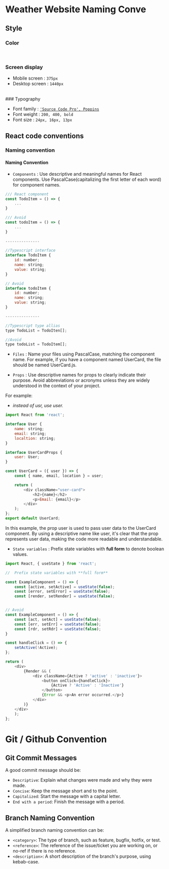 # Weather Website Naming Conve 

## Style

### Color



<br>

### Screen display

- Mobile screen : `375px`
- Desktop screen : `1440px`

<br>
### Typography

- Font family : [`'Source Code Pro', Poppins`](https://fonts.google.com/specimen/Poppins)
- Font weight : `200, 400, bold`
- Font size : `24px, 16px, 13px`


## React code conventions

### Naming convention

#### Naming Convention

- `Components` : Use descriptive and meaningful names for React components. Use PascalCase(capitalizing the first letter of each word) for component names.

```javascript
/// React component
const TodoItem = () => {
    ...
}

/// Avoid
const todoItem = () => {
    ...
}
 
---------------

//Typescript interface
interface TodoItem {
    id: number;
    name: string;
    value: string;
}

// Avoid 
interface todoItem {
    id: number;
    name: string;
    value: string;
}

---------------

//Typescript type allias
type TodoList = TodoIten[];

//Avoid
type todoList = TodoItem[];
```
- `Files` : Name your files using PascalCase, matching the component name. For example, if you have a component named UserCard, the file should be named UserCard.js.

- `Props` : Use descriptive names for props to clearly indicate their purpose. Avoid abbreviations or acronyms unless they are widely understood in the context of your project.

For example:
- *instead of usr, use user.*

```javascript
import React from 'react';

interface User {
    name: string;
    email: string;
    localtion: string;
}

interface UserCardProps {
    user: User;
}

const UserCard = ({ user }) => {
    const { name, email, location } = user;

    return (
        <div className="user-card">
            <h2>{name}</h2>
            <p>Email: {email}</p>
        </div>
    );
};
export default UserCard;
```

In this example, the prop user is used to pass user data to the UserCard component. By using a descriptive name like user, it's clear that the prop represents user data, making the code more readable and understandable.

- `State variables` : Prefix state variables with **full form**  to denote boolean values.


```javascript
import React, { useState } from 'react';

//  Prefix state variables with **full form** 

const ExampleComponent = () => {
    const [active, setActive] = useState(false);
    const [error, setError] = useState(false);
    const [render, setRender] = useState(false);


// Avoid
const ExampleComponent = () => {
    const [act, setAct] = useState(false);
    const [err, setErr] = useState(false);
    const [rdr, setRdr] = useState(false);
}

const handleClick = () => {
    setActive(!Active);
};

return (
    <div>
        {Render && (
            <div className={Active ? 'active' : 'inactive'}>
                <button onClick={handleClick}>
                    {Active ? 'Active' : 'Inactive'}
                </button>
                {Error && <p>An error occurred.</p>}
            </div>
        )}
    </div>
    );
};
```
# Git / Github Convention

## Git Commit Messages

A good commit message should be:
- `Descriptive`: Explain what changes were made and why they were made.
- `Concise`: Keep the message short and to the point.
- `Capitalized`: Start the message with a capital letter.
- `End with a period`: Finish the message with a period.

## Branch Naming Convention

A simplified branch naming convention can be:
- `<category>`: The type of branch, such as feature, bugfix, hotfix, or test.
- `<reference>`: The reference of the issue/ticket you are working on, or no-ref if there is no reference.
- `<description>`: A short description of the branch's purpose, using kebab-case.
